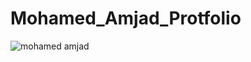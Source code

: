 # Mohamed_Amjad_Protfolio

![mohamed amjad](https://user-images.githubusercontent.com/121009680/235316865-1feada6f-8367-4f1c-8062-81aca3f91213.png)
